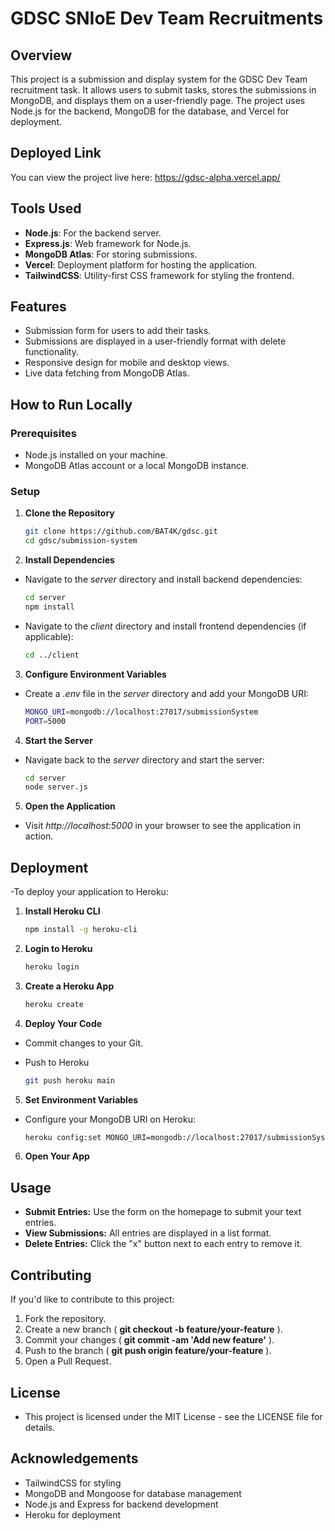 # GDSC SNIoE Dev Team Recruitments


## Overview

This project is a submission and display system for the GDSC Dev Team recruitment task. It allows users to submit tasks, stores the submissions in MongoDB, and displays them on a user-friendly page. The project uses Node.js for the backend, MongoDB for the database, and Vercel for deployment.

## Deployed Link

You can view the project live here: https://gdsc-alpha.vercel.app/

## Tools Used

- **Node.js**: For the backend server.
- **Express.js**: Web framework for Node.js.
- **MongoDB Atlas**: For storing submissions.
- **Vercel**: Deployment platform for hosting the application.
- **TailwindCSS**: Utility-first CSS framework for styling the frontend.

## Features

- Submission form for users to add their tasks.
- Submissions are displayed in a user-friendly format with delete functionality.
- Responsive design for mobile and desktop views.
- Live data fetching from MongoDB Atlas.

## How to Run Locally
### Prerequisites
- Node.js installed on your machine.
- MongoDB Atlas account or a local MongoDB instance.


### Setup

1. **Clone the Repository**

   ```bash
   git clone https://github.com/BAT4K/gdsc.git
   cd gdsc/submission-system

2. **Install Dependencies**
- Navigate to the *server* directory and install backend dependencies:

   ```bash
   cd server
   npm install
 
- Navigate to the *client* directory and install frontend dependencies (if applicable):

  ```bash
  cd ../client

3. **Configure Environment Variables**
- Create a *.env* file in the *server* directory and add your MongoDB URI:

  ```bash
  MONGO_URI=mongodb://localhost:27017/submissionSystem
  PORT=5000
  
4. **Start the Server**
- Navigate back to the *server* directory and start the server:

  ```bash
  cd server
  node server.js

5. **Open the Application**
- Visit *http://localhost:5000* in your browser to see the application in action.

## Deployment

-To deploy your application to Heroku:

1. **Install Heroku CLI**
   
   ```bash
   npm install -g heroku-cli

2. **Login to Heroku**

   ```bash
   heroku login

3. **Create a Heroku App**

   ```bash
   heroku create

4. **Deploy Your Code**
- Commit changes to your Git.
- Push to Heroku

  ```bash
  git push heroku main

5. **Set Environment Variables**
- Configure your MongoDB URI on Heroku:

  ```bash
  heroku config:set MONGO_URI=mongodb://localhost:27017/submissionSystem

6. **Open Your App**

## Usage

- **Submit Entries:** Use the form on the homepage to submit your text entries.
- **View Submissions:** All entries are displayed in a list format.
- **Delete Entries:** Click the "x" button next to each entry to remove it.

## Contributing

If you'd like to contribute to this project:

1. Fork the repository.
2. Create a new branch ( **git checkout -b feature/your-feature** ).
3. Commit your changes ( **git commit -am 'Add new feature'** ).
4. Push to the branch ( **git push origin feature/your-feature** ).
5. Open a Pull Request.

## License
- This project is licensed under the MIT License - see the LICENSE file for details.

## Acknowledgements
- TailwindCSS for styling
- MongoDB and Mongoose for database management
- Node.js and Express for backend development
- Heroku for deployment

   




 
